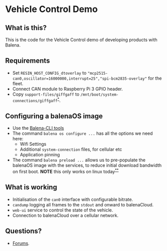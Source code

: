 # Vehicle Control Demo

## What is this?

This is the code for the Vehicle Control demo of developing products with Balena.

## Requirements

- Set `RESIN_HOST_CONFIG_dtoverlay` to `"mcp2515-can0,oscillator=16000000,interrupt=25","spi-bcm2835-overlay"` for the fleet.
- Connect CAN module to Raspberry Pi 3 GPIO header.
- Copy `support-files/giffgaff` to `/mnt/boot/system-connections/giffgaff`<sup>[*](https://www.balena.io/docs/reference/OS/network/2.x/#cellular-modem-setup)</sup>.

## Configuring a balenaOS image

- Use the [Balena-CLI tools](https://www.balena.io/docs/reference/cli/)
- The command `balena os configure ...` has all the options we need here:
  - Wifi Settings
  - Additional `system-connection` files, for cellular etc
  - Application pinning
- The command `balena preload ...` allows us to pre-populate the balenaOS image with the services, to reduce initial download bandwidth on first boot. **NOTE** this only works on linux today<sup>[**](https://github.com/balena-io/balena-cli/issues/1099)</sup>

## What is working

- Initialisation of the `can0` interface with configurable bitrate.
- `candump` logging all frames to the `stdout` and onward to balenaCloud.
- `web-ui` service to control the state of the vehicle.
- Connection to balenaCloud over a cellular network.

## Questions?

- [Forums](https://forums.balena.io).
